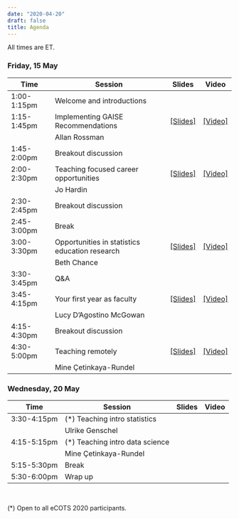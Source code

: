 ```yaml
---
date: "2020-04-20"
draft: false
title: Agenda
---
```


All times are ET.

### Friday, 15 May

| Time          | Session           | Slides | Video     |
|---------------|-------------------|--------|-----------|
| 1:00-1:15pm | Welcome and introductions   |  |  |
| 1:15-1:45pm | Implementing GAISE Recommendations | [[Slides]](https://github.com/mine-cetinkaya-rundel/preparing-to-teach/blob/master/01-gaise/01-gaise.pdf) | [[Video]](https://youtu.be/onpEINJQ5sw) |
|             | Allan Rossman   |  |  |
| 1:45-2:00pm | Breakout discussion         |  |  |
| 2:00-2:30pm | Teaching focused career opportunities | [[Slides]](https://github.com/mine-cetinkaya-rundel/preparing-to-teach/blob/master/02-teach-career/02-teach-career.pdf) | [[Video]](https://youtu.be/J6iFgbHKH5Q) |
|             | Jo Hardin   |  |  |
| 2:30-2:45pm | Breakout discussion         |  |  |
| 2:45-3:00pm | Break                       |  |  |
| 3:00-3:30pm | Opportunities in statistics education research | [[Slides]](https://github.com/mine-cetinkaya-rundel/preparing-to-teach/blob/master/03-education-research-grants/03-education-research-grants.pdf) | [[Video]](https://youtu.be/lALpljdA40U) |
|             | Beth Chance   |  |  |
| 3:30-3:45pm | Q&A                         |  |  |
| 3:45-4:15pm | Your first year as faculty | [[Slides]](https://github.com/mine-cetinkaya-rundel/preparing-to-teach/blob/master/04-first-year-faculty/04-first-year-faculty.pdf) |  [[Video]](https://youtu.be/C0NJoQW4VEE) |
|             | Lucy D’Agostino McGowan     |  |  |
| 4:15-4:30pm | Breakout discussion         |  |  |
| 4:30-5:00pm | Teaching remotely | [[Slides]](https://github.com/mine-cetinkaya-rundel/preparing-to-teach/blob/master/05-remote-teaching/05-remote-teaching.pdf) | [[Video]](https://youtu.be/Rx9dLRdURGA) |
|             | Mine Çetinkaya-Rundel       |  |  |

### Wednesday, 20 May

| Time          | Session           | Slides | Video     |
|---------------|-------------------|--------|-----------|
| 3:30-4:15pm | (*) Teaching intro statistics   |  |  |
|             | Ulrike Genschel                |  |  |
| 4:15-5:15pm | (*) Teaching intro data science |  |  |
|             | Mine Çetinkaya-Rundel          |  |  |
| 5:15-5:30pm | Break                          |  |  |
| 5:30-6:00pm | Wrap up                        |  |  |

<br>

(*) Open to all eCOTS 2020 participants.